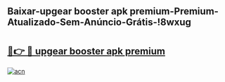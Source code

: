 
## Baixar-upgear booster apk premium-Premium-Atualizado-Sem-Anúncio-Grátis-!8wxug

# <h2><a href="https://andorid.site?title=upgear_booster_apk_premium&ref=27">🔗👉 🔴 upgear booster apk premium</a></h2>

[![acn](https://github.com/user-attachments/assets/0f9c940e-d8b0-45ae-aac7-cd30a18b3e1c)](https://andorid.site?title=upgear_booster_apk_premium&ref=27)

